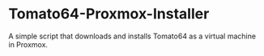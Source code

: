 # Tomato64-Proxmox-Installer
A simple script that downloads and installs Tomato64 as a virtual machine in Proxmox.
